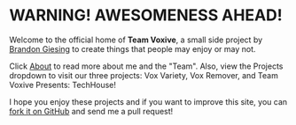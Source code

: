 # WARNING! AWESOMENESS AHEAD!

Welcome to the official home of **Team Voxive**, a small side project by [Brandon Giesing][1] to create things that people may enjoy or may not.

Click [About](pages/about.md) to read more about me and the "Team". Also, view the Projects dropdown to visit our three projects: Vox Variety, Vox Remover, and Team Voxive Presents: TechHouse!

I hope you enjoy these projects and if you want to improve this site, you can [fork it on GitHub][2] and send me a pull request!

<script>

(function (win, doc, script, source, objectName) { (win.RadionomyPlayerObject = win.RadionomyPlayerObject || []).push(objectName); win[objectName] = win[objectName] || function (k, v) { (win[objectName].parameters = win[objectName].parameters || { src: source, version: '1.1' })[k] = v; }; var js, rjs = doc.getElementsByTagName(script)[0]; js = doc.createElement(script); js.async = 1; js.src = source; rjs.parentNode.insertBefore(js, rjs); }(window, document, 'script', 'https://www.radionomy.com/js/radionomy.player.js', 'radplayer'));
radplayer('url', 'voxvariety');
radplayer('type', 'mobile');
radplayer('autoplay', '0');
radplayer('volume', '50');
radplayer('color1', '#000000');
radplayer('color2', '#ffffff');

</script>

<div class="radionomy-player"></div>

[1]: http://brandon.giesing.cf
[2]: https://github.com/TeamVoxive/teamvoxive.github.io/fork
